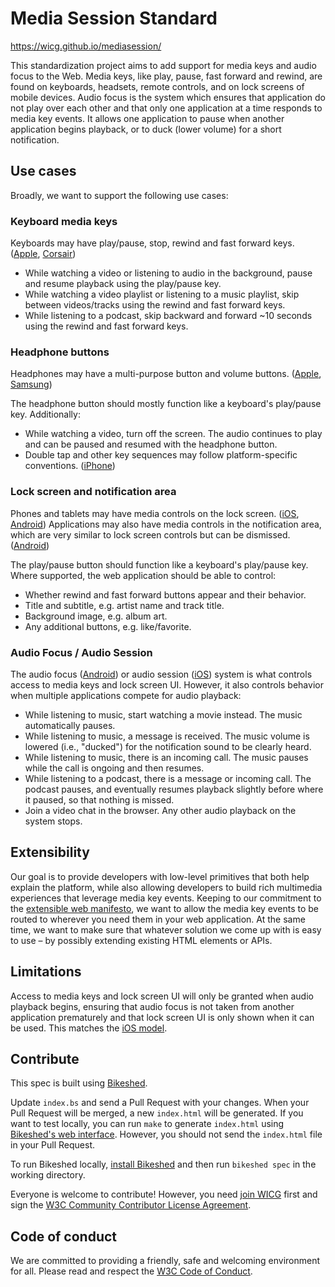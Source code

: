 # Media Session Standard

https://wicg.github.io/mediasession/

This standardization project aims to add support for media keys and audio focus to the Web. Media keys, like play, pause, fast forward and rewind, are found on keyboards, headsets, remote controls, and on lock screens of mobile devices. Audio focus is the system which ensures that application do not play over each other and that only one application at a time responds to media key events. It allows one application to pause when another application begins playback, or to duck (lower volume) for a short notification.

## Use cases

Broadly, we want to support the following use cases:

### Keyboard media keys

Keyboards may have play/pause, stop, rewind and fast forward keys. ([Apple](http://cupertinotimes.com/mac-media-keys-fix/), [Corsair](http://benchmarkreviews.com/2006/corsair-vengeance-k70-mechanical-gaming-keyboard-ch-9000011-uk-review/3/))

* While watching a video or listening to audio in the background, pause and resume playback using the play/pause key.
* While watching a video playlist or listening to a music playlist, skip between videos/tracks using the rewind and fast forward keys.
* While listening to a podcast, skip backward and forward ~10 seconds using the rewind and fast forward keys.

### Headphone buttons

Headphones may have a multi-purpose button and volume buttons. ([Apple](http://store.apple.com/us/product/MD827LL/A/apple-earpods-with-remote-and-mic), [Samsung](http://www.samsung.com/us/mobile/cell-phones-accessories/EO-HS5303BESTA))

The headphone button should mostly function like a keyboard's play/pause key. Additionally:
* While watching a video, turn off the screen. The audio continues to play and can be paused and resumed with the headphone button.
* Double tap and other key sequences may follow platform-specific conventions. ([iPhone](http://www.cnet.com/how-to/ten-hidden-controls-of-the-iphone-headphones/))

### Lock screen and notification area

Phones and tablets may have media controls on the lock screen. ([iOS](http://appadvice.com/appnn/2013/06/the-appadvice-ios-7-quick-pick-controlling-music-while-on-the-lock-screen), [Android](http://stackoverflow.com/questions/12168046/remote-control-client-for-android)) Applications may also have media controls in the notification area, which are very similar to lock screen controls but can be dismissed. ([Android](http://stackoverflow.com/questions/14508369/how-to-create-a-notification-similar-to-play-music-app-from-google))

The play/pause button should function like a keyboard's play/pause key. Where supported, the web application should be able to control:
* Whether rewind and fast forward buttons appear and their behavior.
* Title and subtitle, e.g. artist name and track title.
* Background image, e.g. album art.
* Any additional buttons, e.g. like/favorite.

### Audio Focus / Audio Session

The audio focus ([Android](http://developer.android.com/training/managing-audio/audio-focus.html)) or audio session ([iOS](https://developer.apple.com/library/ios/documentation/Audio/Conceptual/AudioSessionProgrammingGuide/Introduction/Introduction.html)) system is what controls access to media keys and lock screen UI. However, it also controls behavior when multiple applications compete for audio playback:
* While listening to music, start watching a movie instead. The music automatically pauses.
* While listening to music, a message is received. The music volume is lowered (i.e., "ducked") for the notification sound to be clearly heard.
* While listening to music, there is an incoming call. The music pauses while the call is ongoing and then resumes.
* While listening to a podcast, there is a message or incoming call. The podcast pauses, and eventually resumes playback slightly before where it paused, so that nothing is missed.
* Join a video chat in the browser. Any other audio playback on the system stops.

## Extensibility
Our goal is to provide developers with low-level primitives that both help explain the platform, while also allowing developers to build rich multimedia experiences that leverage media key events. Keeping to our commitment to the [extensible web manifesto](https://extensiblewebmanifesto.org/), we want to allow the media key events to be routed to wherever you need them in your web application. At the same time, we want to make sure that whatever solution we come up with is easy to use &ndash; by possibly extending existing HTML elements or APIs.

## Limitations
Access to media keys and lock screen UI will only be granted when audio playback begins, ensuring that audio focus is not taken from another application prematurely and that lock screen UI is only shown when it can be used. This matches the [iOS model](https://developer.apple.com/library/ios/documentation/EventHandling/Conceptual/EventHandlingiPhoneOS/Remote-ControlEvents/Remote-ControlEvents.html).

## Contribute

This spec is built using [Bikeshed](https://github.com/tabatkins/bikeshed).

Update `index.bs` and send a Pull Request with your changes. When your Pull Request will be merged, a new `index.html` will be generated. If you want to test locally, you can run `make` to generate `index.html` using [Bikeshed's web interface](https://api.csswg.org/bikeshed/). However, you should not send the `index.html` file in your Pull Request.

To run Bikeshed locally, [install Bikeshed](https://github.com/tabatkins/bikeshed/blob/prespec/docs/install.md) and then run `bikeshed spec` in the working directory.

Everyone is welcome to contribute! However, you need [join WICG](https://www.w3.org/community/wicg/) first and sign the [W3C Community Contributor License Agreement](https://www.w3.org/community/about/agreements/cla/).

## Code of conduct

We are committed to providing a friendly, safe and welcoming environment for all. Please read and
respect the [W3C Code of Conduct](https://www.w3.org/Consortium/cepc/).
